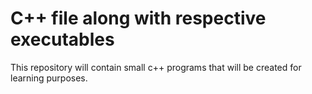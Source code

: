 # C++ file along with respective executables

This repository will contain small c++ programs that will be created for learning purposes.
